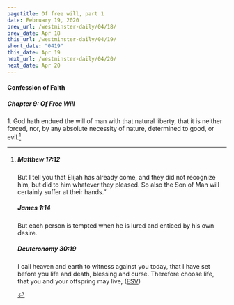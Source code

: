 ```yaml
---
pagetitle: Of free will, part 1
date: February 19, 2020
prev_url: /westminster-daily/04/18/
prev_date: Apr 18
this_url: /westminster-daily/04/19/
short_date: "0419"
this_date: Apr 19
next_url: /westminster-daily/04/20/
next_date: Apr 20
---
```


#### Confession of Faith

##### Chapter 9: Of Free Will

<span class="q">1.</span> God hath endued the will of man with that natural liberty, that it is neither forced, nor, by any absolute necessity of nature, determined to good, or evil.[^fnref:wcf1]

[^fnref:wcf1]: <div class="esv"><h5>Matthew 17:12</h5> <div class="esv-text"><p id="p40017012.01-1"><span class="woc">But I tell you that Elijah has already come, and they did not recognize him, but did to him whatever they pleased. So also the Son of Man will certainly suffer at their hands.&#8221;</span></p> </div><h5>James 1:14</h5> <div class="esv-text"><p id="p59001014.01-2">But each person is tempted when he is lured and enticed by his own desire.</p> </div><h5>Deuteronomy 30:19</h5> <div class="esv-text"><p id="p05030019.01-3">I call heaven and earth to witness against you today, that I have set before you life and death, blessing and curse. Therefore choose life, that you and your offspring may live,  (<a href="http://www.esv.org" class="copyright">ESV</a>)</p> </div> </div>

